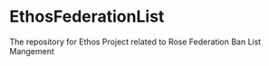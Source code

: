 # EthosFederationList
The repository for Ethos Project related to Rose Federation Ban List Mangement

